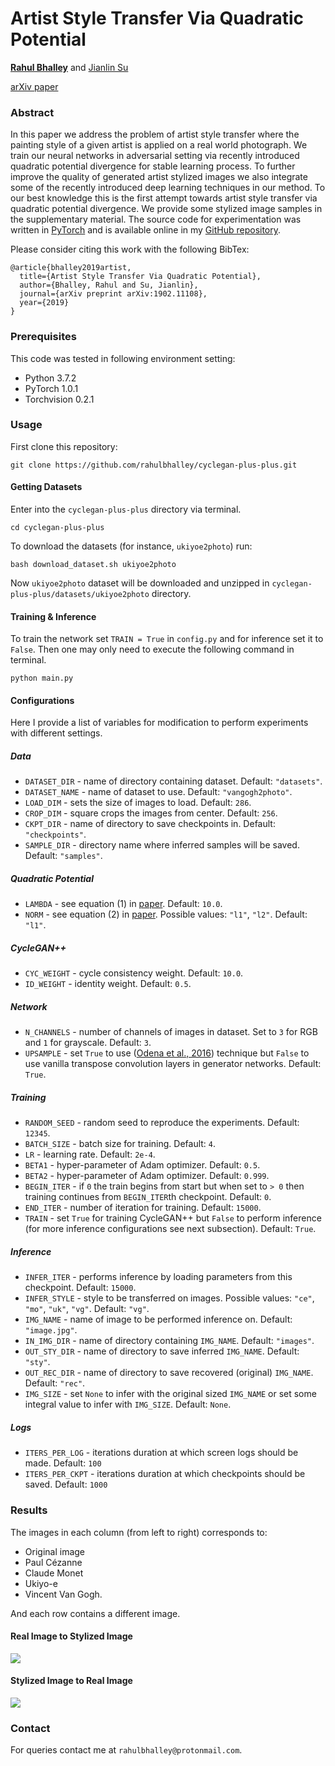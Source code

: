 # Artist Style Transfer Via Quadratic Potential

[**Rahul Bhalley**](https://github.com/rahulbhalley) and [Jianlin Su](https://github.com/bojone)

[arXiv paper](https://arxiv.org/abs/1902.11108)

### Abstract

In this paper we address the problem of artist style transfer where the painting style of a given artist is applied on a real world photograph. We train our neural networks in adversarial setting via recently introduced quadratic potential divergence for stable learning process. To further improve the quality of generated artist stylized images we also integrate some of the recently introduced deep learning techniques in our method. To our best knowledge this is the first attempt towards artist style transfer via quadratic potential divergence. We provide some stylized image samples in the supplementary material. The source code for experimentation was written in [PyTorch](https://pytorch.org) and is available online in my [GitHub repository](https://github.com/rahulbhalley/cyclegan-plus-plus).

Please consider citing this work with the following BibTex:
```
@article{bhalley2019artist,
  title={Artist Style Transfer Via Quadratic Potential},
  author={Bhalley, Rahul and Su, Jianlin},
  journal={arXiv preprint arXiv:1902.11108},
  year={2019}
}
```

### Prerequisites

This code was tested in following environment setting:

- Python 3.7.2
- PyTorch 1.0.1
- Torchvision 0.2.1

### Usage

First clone this repository:
```
git clone https://github.com/rahulbhalley/cyclegan-plus-plus.git
```

#### Getting Datasets

Enter into the `cyclegan-plus-plus` directory via terminal.
```
cd cyclegan-plus-plus
```

To download the datasets (for instance, `ukiyoe2photo`) run:
```
bash download_dataset.sh ukiyoe2photo
```

Now `ukiyoe2photo` dataset will be downloaded and unzipped in `cyclegan-plus-plus/datasets/ukiyoe2photo` directory.

#### Training & Inference

To train the network set `TRAIN = True` in `config.py` and for inference set it to `False`. Then one may only need to execute the following command in terminal.
```
python main.py
```

#### Configurations

Here I provide a list of variables for modification to perform experiments with different settings.

##### Data

- `DATASET_DIR` - name of directory containing dataset. Default: `"datasets"`.
- `DATASET_NAME` - name of dataset to use. Default: `"vangogh2photo"`.
- `LOAD_DIM` - sets the size of images to load. Default: `286`.
- `CROP_DIM` - square crops the images from center. Default: `256`.
- `CKPT_DIR` - name of directory to save checkpoints in. Default: `"checkpoints"`.
- `SAMPLE_DIR` - directory name where inferred samples will be saved. Default: `"samples"`.

##### Quadratic Potential

- `LAMBDA` - see equation (1) in [paper](https://arxiv.org/abs/1902.11108). Default: `10.0`.
- `NORM` - see equation (2) in [paper](https://arxiv.org/abs/1902.11108). Possible values: `"l1"`, `"l2"`. Default: `"l1"`.

##### CycleGAN++

- `CYC_WEIGHT` - cycle consistency weight. Default: `10.0`.
- `ID_WEIGHT` - identity weight. Default: `0.5`.

##### Network

- `N_CHANNELS` - number of channels of images in dataset. Set to `3` for RGB and `1` for grayscale. Default: `3`.
- `UPSAMPLE` - set `True` to use ([Odena et al., 2016](https://distill.pub/2016/deconv-checkerboard/)) technique but `False` to use vanilla transpose convolution layers in generator networks. Default: `True`.

##### Training

- `RANDOM_SEED` - random seed to reproduce the experiments. Default: `12345`.
- `BATCH_SIZE` - batch size for training. Default: `4`.
- `LR` - learning rate. Default: `2e-4`.
- `BETA1` - hyper-parameter of Adam optimizer. Default: `0.5`.
- `BETA2` - hyper-parameter of Adam optimizer. Default: `0.999`.
- `BEGIN_ITER` - if `0` the train begins from start but when set to `> 0` then training continues from `BEGIN_ITER`th checkpoint. Default: `0`.
- `END_ITER` - number of iteration for training. Default: `15000`.
- `TRAIN` - set `True` for training CycleGAN++ but `False` to perform inference (for more inference configurations see next subsection). Default: `True`.

##### Inference

- `INFER_ITER` - performs inference by loading parameters from this checkpoint. Default: `15000`.
- `INFER_STYLE` - style to be transferred on images. Possible values: `"ce"`, `"mo"`, `"uk"`, `"vg"`. Default: `"vg"`.
- `IMG_NAME` - name of image to be performed inference on. Default: `"image.jpg"`.
- `IN_IMG_DIR` - name of directory containing `IMG_NAME`. Default: `"images"`.
- `OUT_STY_DIR` - name of directory to save inferred `IMG_NAME`. Default: `"sty"`.
- `OUT_REC_DIR` - name of directory to save recovered (original) `IMG_NAME`. Default: `"rec"`.
- `IMG_SIZE` - set `None` to infer with the original sized `IMG_NAME` or set some integral value to infer with `IMG_SIZE`. Default: `None`.

##### Logs

- `ITERS_PER_LOG` - iterations duration at which screen logs should be made. Default: `100`
- `ITERS_PER_CKPT` - iterations duration at which checkpoints should be saved. Default: `1000`

### Results

The images in each column (from left to right) corresponds to:
- Original image
- Paul Cézanne
- Claude Monet
- Ukiyo-e
- Vincent Van Gogh. 

And each row contains a different image.

#### Real Image to Stylized Image
![](https://github.com/rahulbhalley/cyclegan-plus-plus/raw/master/assets/grid_sty.jpg)

#### Stylized Image to Real Image
![](https://github.com/rahulbhalley/cyclegan-plus-plus/raw/master/assets/grid_rec.jpg)

### Contact

For queries contact me at `rahulbhalley@protonmail.com`.